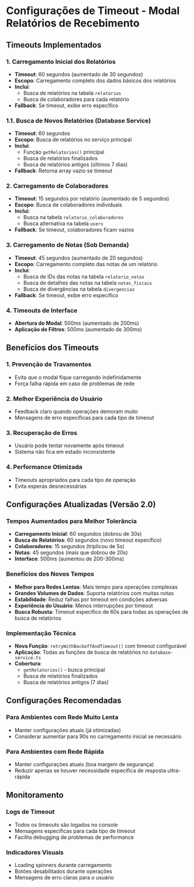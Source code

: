 # Configurações de Timeout - Modal Relatórios de Recebimento

## Timeouts Implementados

### 1. **Carregamento Inicial dos Relatórios**
- **Timeout**: 60 segundos (aumentado de 30 segundos)
- **Escopo**: Carregamento completo dos dados básicos dos relatórios
- **Inclui**: 
  - Busca de relatórios na tabela `relatorios`
  - Busca de colaboradores para cada relatório
- **Fallback**: Se timeout, exibe erro específico

### 1.1. **Busca de Novos Relatórios (Database Service)**
- **Timeout**: 60 segundos
- **Escopo**: Busca de relatórios no serviço principal
- **Inclui**:
  - Função `getRelatorios()` principal
  - Busca de relatórios finalizados
  - Busca de relatórios antigos (últimos 7 dias)
- **Fallback**: Retorna array vazio se timeout

### 2. **Carregamento de Colaboradores**
- **Timeout**: 15 segundos por relatório (aumentado de 5 segundos)
- **Escopo**: Busca de colaboradores individuais
- **Inclui**:
  - Busca na tabela `relatorio_colaboradores`
  - Busca alternativa na tabela `users`
- **Fallback**: Se timeout, colaboradores ficam vazios

### 3. **Carregamento de Notas (Sob Demanda)**
- **Timeout**: 45 segundos (aumentado de 20 segundos)
- **Escopo**: Carregamento completo das notas de um relatório
- **Inclui**:
  - Busca de IDs das notas na tabela `relatorio_notas`
  - Busca de detalhes das notas na tabela `notas_fiscais`
  - Busca de divergências na tabela `divergencias`
- **Fallback**: Se timeout, exibe erro específico

### 4. **Timeouts de Interface**
- **Abertura do Modal**: 500ms (aumentado de 200ms)
- **Aplicação de Filtros**: 500ms (aumentado de 300ms)

## Benefícios dos Timeouts

### 1. **Prevenção de Travamentos**
- Evita que o modal fique carregando indefinidamente
- Força falha rápida em caso de problemas de rede

### 2. **Melhor Experiência do Usuário**
- Feedback claro quando operações demoram muito
- Mensagens de erro específicas para cada tipo de timeout

### 3. **Recuperação de Erros**
- Usuário pode tentar novamente após timeout
- Sistema não fica em estado inconsistente

### 4. **Performance Otimizada**
- Timeouts apropriados para cada tipo de operação
- Evita esperas desnecessárias

## Configurações Atualizadas (Versão 2.0)

### Tempos Aumentados para Melhor Tolerância
- **Carregamento Inicial**: 60 segundos (dobrou de 30s)
- **Busca de Relatórios**: 60 segundos (novo timeout específico)
- **Colaboradores**: 15 segundos (triplicou de 5s)
- **Notas**: 45 segundos (mais que dobrou de 20s)
- **Interface**: 500ms (aumentou de 200-300ms)

### Benefícios dos Novos Tempos
- **Melhor para Redes Lentas**: Mais tempo para operações complexas
- **Grandes Volumes de Dados**: Suporta relatórios com muitas notas
- **Estabilidade**: Reduz falhas por timeout em condições adversas
- **Experiência do Usuário**: Menos interrupções por timeout
- **Busca Robusta**: Timeout específico de 60s para todas as operações de busca de relatórios

### Implementação Técnica
- **Nova Função**: `retryWithBackoffAndTimeout()` com timeout configurável
- **Aplicação**: Todas as funções de busca de relatórios no `database-service.ts`
- **Cobertura**: 
  - `getRelatorios()` - busca principal
  - Busca de relatórios finalizados
  - Busca de relatórios antigos (7 dias)

## Configurações Recomendadas

### Para Ambientes com Rede Muito Lenta
- Manter configurações atuais (já otimizadas)
- Considerar aumentar para 90s no carregamento inicial se necessário

### Para Ambientes com Rede Rápida
- Manter configurações atuais (boa margem de segurança)
- Reduzir apenas se houver necessidade específica de resposta ultra-rápida

## Monitoramento

### Logs de Timeout
- Todos os timeouts são logados no console
- Mensagens específicas para cada tipo de timeout
- Facilita debugging de problemas de performance

### Indicadores Visuais
- Loading spinners durante carregamento
- Botões desabilitados durante operações
- Mensagens de erro claras para o usuário
